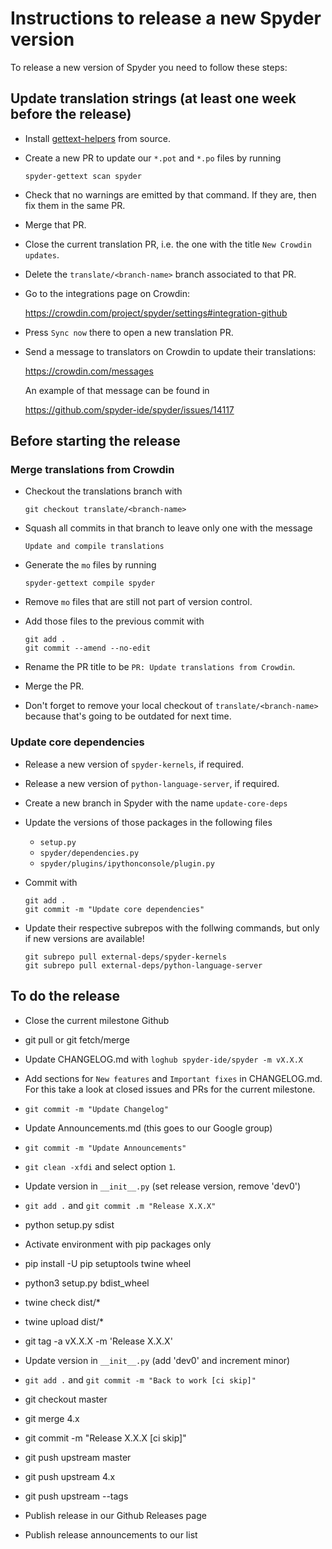 # Instructions to release a new Spyder version

To release a new version of Spyder you need to follow these steps:

## Update translation strings (at least one week before the release)

* Install [gettext-helpers](https://github.com/spyder-ide/gettext-helpers) from source.

* Create a new PR to update our `*.pot` and `*.po` files by running

      spyder-gettext scan spyder

* Check that no warnings are emitted by that command. If they are, then fix them in the same PR.

* Merge that PR.

* Close the current translation PR, i.e. the one with the title `New Crowdin updates`.

* Delete the `translate/<branch-name>` branch associated to that PR.

* Go to the integrations page on Crowdin:

  https://crowdin.com/project/spyder/settings#integration-github

* Press `Sync now` there to open a new translation PR.

* Send a message to translators on Crowdin to update their translations:

  https://crowdin.com/messages

  An example of that message can be found in

  https://github.com/spyder-ide/spyder/issues/14117

## Before starting the release

### Merge translations from Crowdin

* Checkout the translations branch with

      git checkout translate/<branch-name>

* Squash all commits in that branch to leave only one with the message

  `Update and compile translations`

* Generate the `mo` files by running

      spyder-gettext compile spyder

* Remove `mo` files that are still not part of version control.

* Add those files to the previous commit with

      git add .
      git commit --amend --no-edit

* Rename the PR title to be `PR: Update translations from Crowdin`.

* Merge the PR.

* Don't forget to remove your local checkout of `translate/<branch-name>` because that's going to be outdated for next time.

### Update core dependencies

* Release a new version of `spyder-kernels`, if required.

* Release a new version of `python-language-server`, if required.

* Create a new branch in Spyder with the name `update-core-deps`

* Update the versions of those packages in the following files

  - `setup.py`
  - `spyder/dependencies.py`
  - `spyder/plugins/ipythonconsole/plugin.py`

* Commit with

      git add .
      git commit -m "Update core dependencies"

* Update their respective subrepos with the follwing commands, but only if new versions are available!

      git subrepo pull external-deps/spyder-kernels
      git subrepo pull external-deps/python-language-server


## To do the release

* Close the current milestone Github

* git pull or git fetch/merge

* Update CHANGELOG.md with `loghub spyder-ide/spyder -m vX.X.X`

* Add sections for `New features` and `Important fixes` in CHANGELOG.md. For this take a look at closed issues and PRs for the current milestone.

* `git commit -m "Update Changelog"`

* Update Announcements.md (this goes to our Google group)

* `git commit -m "Update Announcements"`

* `git clean -xfdi` and select option `1`.

* Update version in `__init__.py` (set release version, remove 'dev0')

* `git add .` and `git commit .m "Release X.X.X"`

* python setup.py sdist

* Activate environment with pip packages only

* pip install -U pip setuptools twine wheel

* python3 setup.py bdist_wheel

* twine check dist/*

* twine upload dist/*

* git tag -a vX.X.X -m 'Release X.X.X'

* Update version in `__init__.py` (add 'dev0' and increment minor)

* `git add .` and `git commit -m "Back to work [ci skip]"`

* git checkout master

* git merge 4.x

* git commit -m "Release X.X.X [ci skip]"

* git push upstream master

* git push upstream 4.x

* git push upstream --tags

* Publish release in our Github Releases page

* Publish release announcements to our list
